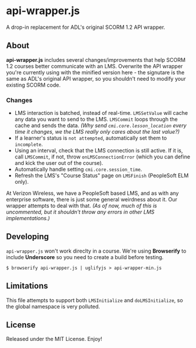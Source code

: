 # api-wrapper.js

A drop-in replacement for ADL's original SCORM 1.2 API wrapper.

## About

**api-wrapper.js** includes several changes/improvements that help SCORM 1.2 courses better communicate with an LMS. Overwrite the API wrapper you're currently using with the minified version here - the signutare is the same as ADL's original API wrapper, so you shouldn't need to modify your existing SCORM code.

### Changes

* LMS interaction is batched, instead of real-time. `LMSSetValue` will cache any data you want to send to the LMS. `LMSCommit` loops through the cache and sends the data. _(Why send `cmi.core.lesson_location` every time it changes, we the LMS really only cares about the last value?)_
* If a learner's status is `not attempted`, automatically set them to `incomplete`.
* Using an interval, check that the LMS connection is still active. If it is, call `LMSCommit`, if not, throw `onLMSConnectionError` (which you can define and kick the user out of the course).
* Automatically handle setting `cmi.core.session_time`.
* Refresh the LMS's "Course Status" page on `LMSFinish` (PeopleSoft ELM only).

At Verizon Wireless, we have a PeopleSoft based LMS, and as with any enterprise software, there is just some general weirdness about it. Our wrapper attempts to deal with that. _(As of now, much of this is uncommented, but it shouldn't throw any errors in other LMS implementations.)_


## Developing

`api-wrapper.js` won't work direclty in a course. We're using **Browserify** to include **Underscore** so you need to create a build before testing.

```
$ browserify api-wrapper.js | uglifyjs > api-wrapper-min.js
```


## Limitations

This file attempts to support both `LMSInitialize` and `doLMSInitialize`, so the global namespace is very polluted.


## License

Released under the MIT License. Enjoy!